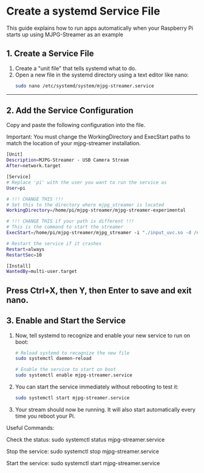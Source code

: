 # Create a systemd Service File

This guide explains how to run apps automatically when your Raspberry Pi starts up using MJPG-Streamer as an example

## **1. Create a Service File**
1. Create a "unit file" that tells systemd what to do.
2. Open a new file in the systemd directory using a text editor like nano:
   ```bash
   sudo nano /etc/systemd/system/mjpg-streamer.service
   ```

---

## **2. Add the Service Configuration**
Copy and paste the following configuration into the file.

Important: You must change the WorkingDirectory and ExecStart paths to match the location of your mjpg-streamer installation.
```bash
[Unit]
Description=MJPG-Streamer - USB Camera Stream
After=network.target

[Service]
# Replace 'pi' with the user you want to run the service as
User=pi

# !!! CHANGE THIS !!! 
# Set this to the directory where mjpg_streamer is located
WorkingDirectory=/home/pi/mjpg-streamer/mjpg-streamer-experimental

# !!! CHANGE THIS if your path is different !!! 
# This is the command to start the streamer
ExecStart=/home/pi/mjpg-streamer/mjpg_streamer -i "./input_uvc.so -d /dev/video0 -r 640x480 -f 30" -o "./output_http.so -w ./www"

# Restart the service if it crashes
Restart=always
RestartSec=10

[Install]
WantedBy=multi-user.target
```
Press Ctrl+X, then Y, then Enter to save and exit nano.
---

## **3. Enable and Start the Service**
1. Now, tell systemd to recognize and enable your new service to run on boot:
   ```bash
   # Reload systemd to recognize the new file
   sudo systemctl daemon-reload
   
   # Enable the service to start on boot
   sudo systemctl enable mjpg-streamer.service
   ```
2. You can start the service immediately without rebooting to test it:
   ```bash
   sudo systemctl start mjpg-streamer.service
   ```
3. Your stream should now be running. It will also start automatically every time you reboot your Pi.

Useful Commands:

Check the status: sudo systemctl status mjpg-streamer.service

Stop the service: sudo systemctl stop mjpg-streamer.service

Start the service: sudo systemctl start mjpg-streamer.service
   
